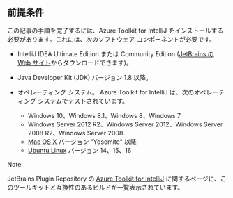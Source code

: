 ## <a name="prerequisites"></a>前提条件
この記事の手順を完了するには、Azure Toolkit for IntelliJ をインストールする必要があります。これには、次のソフトウェア コンポーネントが必要です。

* IntelliJ IDEA Ultimate Edition または Community Edition ([JetBrains の Web サイト](https://www.jetbrains.com/idea/download/)からダウンロードできます)。
* Java Developer Kit (JDK) バージョン 1.8 以降。
* オペレーティング システム。 Azure Toolkit for IntelliJ は、次のオペレーティング システムでテストされています。
  
  * Windows 10、Windows 8.1、Windows 8、Windows 7
  * Windows Server 2012 R2、Windows Server 2012、Windows Server 2008 R2、Windows Server 2008
  * [Mac OS X](http://www.apple.com/osx) バージョン "Yosemite" 以降
  * [Ubuntu Linux](http://www.ubuntu.com) バージョン 14、15、16

> [!NOTE]
> 
> JetBrains Plugin Repository の [Azure Toolkit for IntelliJ](https://plugins.jetbrains.com/plugin/8053) に関するページに、このツールキットと互換性のあるビルドが一覧表示されています。
> 

<!--
> [!IMPORTANT]
> 
> If you are using the Azure Toolkit for IntelliJ on Windows, the toolkit requires installing the Azure SDK 2.9.6 or later in order to use the Azure emulator. You have two options for installing the Azure SDK:
> 
> * You can download and install the Azure SDK by using the [Web Platform Installer (WebPI)](http://go.microsoft.com/fwlink/?LinkID=252838).
> * If you do not have the Azure SDK installed when you create your first Azure deployment project, you will be prompted to automatically download install the requisite version of the Azure SDK.
> 
> Note that the Azure SDK is only required on Windows.
> 
-->
